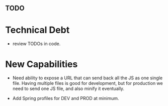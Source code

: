 ## TODO 

# Technical Debt

* review TODOs in code.

# New Capabilities

* Need ability to expose a URL that can send back all the JS as one single file. Having multiple files is good for development, but for production we need to send one JS file, and also minify it eventually.

* Add Spring profiles for DEV and PROD at minimum.